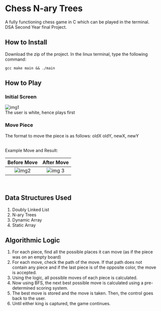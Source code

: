 # Chess N-ary Trees

A fully functioning chess game in C which can be played in the terminal.
DSA Second Year final Project.

## How to Install

Download the zip of the project.
In the linux terminal, type the following command:
```
gcc make main && ./main
```

## How to Play

### Initial Screen
![img1](https://user-images.githubusercontent.com/69706585/173981422-9dd15cba-8b8d-415f-9da2-bef4049703e7.png)
<br />The user is white, hence plays first

### Move Piece
The format to move the piece is as follows: oldX oldY, newX, newY<br /><br />

Example Move and Result:<br />

Before Move             |  After Move
:-------------------------:|:-------------------------:
![img2](https://user-images.githubusercontent.com/69706585/173981652-58122bf2-6d40-4aa7-bb38-dac8d9c946ca.png)  |  ![img 3](https://user-images.githubusercontent.com/69706585/173981724-498fe2c4-dfa8-43f0-9bed-8418259d8957.png)

<br />

## Data Structures Used
1. Doubly Linked List
2. N-ary Trees
3. Dynamic Array
4. Static Array

## Algorithmic Logic

1. For each piece, find all the possible places it can move (as if the piece was on an empty board)
2. For each move, check the path of the move. If that path does not contain any piece and if the last piece is of the opposite color, the move is accepted.
3. Using the logic, all possible moves of each piece is calculated.
4. Now using BFS, the next best possible move is calculated using a pre-determined scoring system.
5. The best move is stored and the move is taken. Then, the control goes back to the user.
6. Until either king is captured, the game continues.
